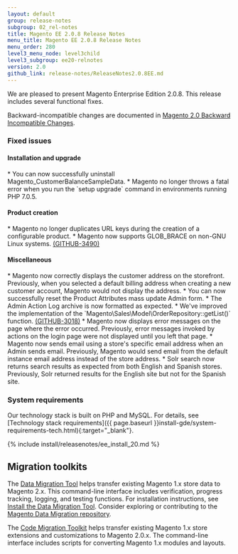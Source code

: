 ```yaml
---
layout: default
group: release-notes
subgroup: 02_rel-notes
title: Magento EE 2.0.8 Release Notes
menu_title: Magento EE 2.0.8 Release Notes
menu_order: 280
level3_menu_node: level3child
level3_subgroup: ee20-relnotes
version: 2.0
github_link: release-notes/ReleaseNotes2.0.8EE.md
---
```


We are pleased to present Magento Enterprise Edition 2.0.8. This release includes several functional fixes.


Backward-incompatible changes are documented in <a href="{{ page.baseurl }}release-notes/changes_2.0.html" target="_blank">Magento 2.0 Backward Incompatible Changes</a>.



### Fixed issues


#### Installation and upgrade

<!--- 45608 -->* You can now successfully uninstall Magento_CustomerBalanceSampleData.

<!--- 51440 -->* Magento no longer throws a fatal error when you run the `setup upgrade` command in environments running PHP 7.0.5. 


#### Product creation
<!--- 53342 -->* Magento  no longer duplicates URL keys during the creation of a configurable product.

<!--- 50076 -->* Magento now supports GLOB_BRACE on non-GNU Linux systems. <a href="https://github.com/magento/magento2/issues/3490" target="_blank">(GITHUB-3490)</a> 




#### Miscellaneous

<!--- 52448 -->* Magento now correctly displays the customer address on the storefront. Previously,  when you selected a default billing address when creating a new customer account, Magento would not display the  address.

<!--- 50507 -->* You can now successfully reset the Product Attributes mass update Admin form.


<!--- 50716 -->* The Admin Action Log archive is now formatted as expected.


<!--- 49212 -->* We've improved the implementation of the `Magento\Sales\Model\OrderRepository::getList()` function.  <a href="https://github.com/magento/magento2/issues/3018" target="_blank">(GITHUB-3018)</a> 

<!--- 46014 -->* Magento now displays error messages on the page where the error occurred. Previously, error messages invoked by actions on the login page were not displayed until you left that page.

<!--- 53814 -->* Magento now sends email using a store's specific email address when an Admin sends email. Previously, Magento would send email from the default instance email address instead of the store address.

<!--- 55087 -->* Solr search now returns search results as expected from both English and Spanish stores. Previously, Solr returned results for the English site but not for the Spanish site. 


### System requirements
Our technology stack is built on PHP and MySQL. For details, see [Technology stack requirements]({{ page.baseurl }}install-gde/system-requirements-tech.html){:target="_blank"}.


{% include install/releasenotes/ee_install_20.md %}



## Migration toolkits
The <a href="{{ page.baseurl }}migration/migration-migrate.html" target="_blank">Data Migration Tool</a> helps transfer existing Magento 1.x store data to Magento 2.x. This command-line interface includes verification, progress tracking, logging, and testing functions. For installation instructions, see  <a href="{{ page.baseurl }}migration/migration-tool-install.html" target="_blank">Install the Data Migration Tool</a>. Consider exploring or contributing to the <a href="https://github.com/magento/data-migration-tool" target="_blank"> Magento Data Migration repository</a>.

The <a href="https://github.com/magento/code-migration" target="_blank">Code Migration Toolkit</a> helps transfer existing Magento 1.x store extensions and customizations to Magento 2.0.x. The command-line interface includes scripts for converting Magento 1.x modules and layouts.
